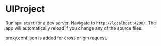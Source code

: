 # UIProject


Run `npm start` for a dev server. Navigate to `http://localhost:4200/`. The app will automatically reload if you change any of the source files.

proxy.conf.json is added for cross origin request.

